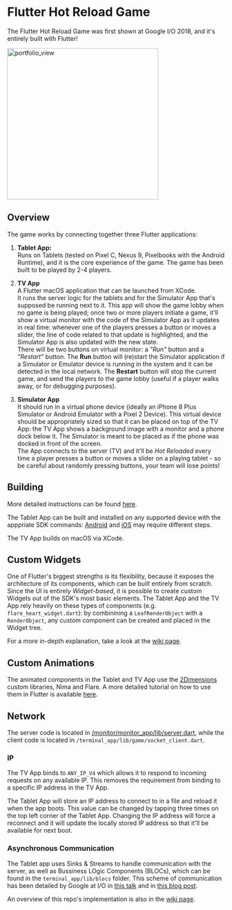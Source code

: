 # Flutter Hot Reload Game

The Flutter Hot Reload Game was first shown at Google I/O 2018, and it's entirely built with Flutter!

<img width="350" alt="portfolio_view" src="https://github.com/2d-inc/BiggerLogo/raw/master/hot_reload_twitter_short.mov.gif">

## Overview

The game works by connecting together three Flutter applications:
1. **Tablet App:**<br />
Runs on Tablets (tested on Pixel C, Nexus 9, Pixelbooks with the Android Runtime), and it is the core experience of the game. The game has been built to be played by 2-4 players. 

2. **TV App**<br />
A Flutter macOS application that can be launched from XCode.<br />
It runs the server logic for the tablets and for the Simulator App that's supposed be running next to it. This app will show the game lobby when no game is being played; once two or more players initiate a game, it'll show a virtual monitor with the code of the Simulator App as it updates in real time: whenever one of the players presses a button or moves a slider, the line of code related to that update is highlighted, and the Simulator App is also updated with the new state. <br />
There will be two buttons on virtual monitor: a _"Run"_ button and a _"Restart"_ button. The **Run** button will (re)start the Simulator application if a Simulator or Emulator device is running in the system and it can be detected in the local network. The **Restart** button will stop the current game, and send the players to the game lobby (useful if a player walks away, or for debugging purposes).

3. **Simulator App**<br />
It should run in a virtual phone device (ideally an iPhone 8 Plus Simulator or Android Emulator with a Pixel 2 Device). This virtual device should be appropriately sized so that it can be placed on top of the TV App: the TV App shows a background image with a monitor and a phone dock below it. The Simulator is meant to be placed as if the phone was docked in front of the screen. <br />
The App connects to the server (TV) and it'll be _Hot Reloaded_ every time a player presses a button or moves a slider on a playing tablet - so be careful about randomly pressing buttons, your team will lose points!

## Building

More detailed instructions can be found [here](https://github.com/2d-inc/BiggerLogo/wiki/Building).

The Tablet App can be built and installed on any supported device with the apppriate SDK commands: [Android](https://flutter.io/android-release/) and [iOS](https://flutter.io/ios-release/) may require different steps.

The TV App builds on macOS via XCode.

## Custom Widgets

One of Flutter's biggest strengths is its flexibility, because it exposes the architecture of its components, which can be built entirely from scratch. Since the UI is entirely _Widget-based_, it is possible to create custom Widgets out of the SDK's most basic elements. The Tablet App and the TV App rely heavily on these types of components (e.g. `flare_heart_widget.dart`): by combinining a `LeafRenderObject` with a `RenderObject`, any custom component can be created and placed in the Widget tree. 

For a more in-depth explanation, take a look at the [wiki page](https://github.com/2d-inc/BiggerLogo/wiki/Custom-Widgets).

## Custom Animations

The animated components in the Tablet and TV App use the [2Dimensions](www.2dimensions.com) custom libraries, Nima and Flare. A more detailed tutorial on how to use them in Flutter is available [here](https://www.2dimensions.com/learn/manual/export/flutter).

## Network

The server code is located in [/monitor/monitor_app/lib/server.dart](https://github.com/2d-inc/BiggerLogo/blob/master/monitor/monitor_app/lib/server.dart), while the client code is located in `/terminal_app/lib/game/socket_client.dart`.

### IP

The TV App binds to `ANY_IP_V4` which allows it to respond to incoming requests on any available IP. This removes the requirement from binding to a specific IP address in the TV App.

The Tablet App will store an IP address to connect to in a file and reload it when the app boots. This value can be changed by tapping three times on the top left corner of the Tablet App. Changing the IP address will force a reconnect and it will update the locally stored IP address so that it'll be available for next boot.

### Asynchronous Communication

The Tablet app uses Sinks & Streams to handle communication with the server, as well as Bussiness LOgic Components (BLOCs), which can be found in the `terminal_app/lib/blocs` folder. This scheme of communication has been detailed by Google at I/O in [this talk](https://www.youtube.com/watch?v=RS36gBEp8OI) and in [this blog post](https://medium.com/flutter-io/build-reactive-mobile-apps-in-flutter-companion-article-13950959e381).

An overview of this repo's implementation is also in the [wiki page](https://github.com/2d-inc/BiggerLogo/wiki/Asynchronous-Communication).